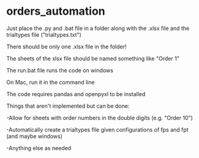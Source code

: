 # orders_automation
Just place the .py and .bat file in a folder along with the .xlsx file and the trialtypes file ("trialtypes.txt")

There should be only one .xlsx file in the folder!

The sheets of the xlsx file should be named something like "Order 1"

The run.bat file runs the code on windows

On Mac, run it in the command line

The code requires pandas and openpyxl to be installed

Things that aren't implemented but can be done:

-Allow for sheets with order numbers in the double digits (e.g. "Order 10")

-Automatically create a trialtypes file given configurations of fps and fpt (and maybe windows)

-Anything else as needed

